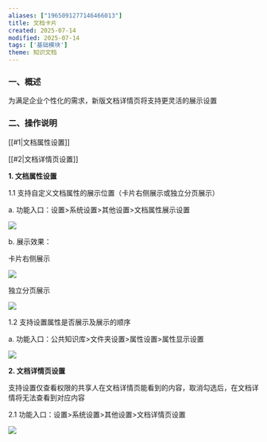 ```yaml
---
aliases: ["1965091277146466013"]
title: 文档卡片
created: 2025-07-14
modified: 2025-07-14
tags: ['基础模块']
theme: 知识文档
---
```


### 一、概述

为满足企业个性化的需求，新版文档详情页将支持更灵活的展示设置

### 二、操作说明

[[#1|文档属性设置]]

[[#2|文档详情页设置]]

**1. 文档属性设置**

1.1 支持自定义文档属性的展示位置（卡片右侧展示或独立分页展示）

a. 功能入口：设置>系统设置>其他设置>文档属性展示设置

![](b6ee9b5d4acf372b71c35bfd37547fab.jpg)

b. 展示效果：

卡片右侧展示

![](85bb9f46326ea39f39070bbbefb55eda.jpg)

独立分页展示

![](0d208f28690b998cfacb72065b2abedc.jpg)

1.2 支持设置属性是否展示及展示的顺序

a. 功能入口：公共知识库>文件夹设置>属性设置>属性显示设置

![](936be7f918acace54c7020c624015d47.jpg)

**2. 文档详情页设置**

支持设置仅查看权限的共享人在文档详情页能看到的内容，取消勾选后，在文档详情将无法查看到对应内容

2.1 功能入口：设置>系统设置>其他设置>文档详情页设置

![](7a6bc3a5e53584c0c6da35a3d9fd6959.jpg)